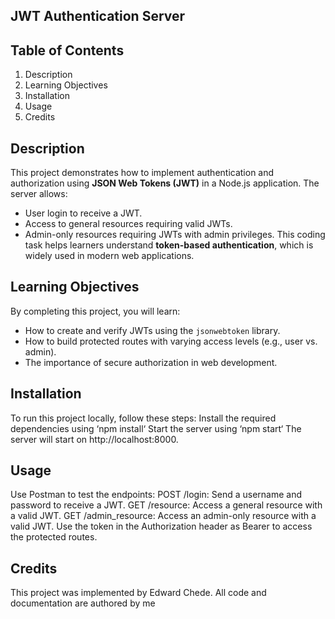 ## JWT Authentication Server

## Table of Contents
1. Description
2. Learning Objectives
3. Installation
4. Usage
5. Credits

## Description
This project demonstrates how to implement authentication and authorization using **JSON Web Tokens (JWT)** in a Node.js application. The server allows:
- User login to receive a JWT.
- Access to general resources requiring valid JWTs.
- Admin-only resources requiring JWTs with admin privileges.
This coding task helps learners understand **token-based authentication**, which is widely used in modern web applications.

## Learning Objectives
By completing this project, you will learn:
- How to create and verify JWTs using the `jsonwebtoken` library.
- How to build protected routes with varying access levels (e.g., user vs. admin).
- The importance of secure authorization in web development.

## Installation
To run this project locally, follow these steps:
Install the required dependencies using ‘npm install‘
Start the server using ‘npm start‘ The server will start on http://localhost:8000.

## Usage 
Use  Postman to test the endpoints:
POST /login: Send a username and password to receive a JWT.
GET /resource: Access a general resource with a valid JWT.
GET /admin_resource: Access an admin-only resource with a valid JWT.
Use the token in the Authorization header as Bearer <token> to access the protected routes.
## Credits
This project was implemented by Edward Chede. All code and documentation are authored by me
